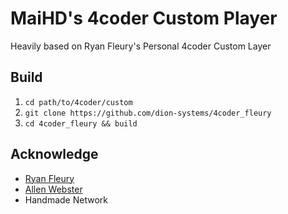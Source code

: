# MaiHD's 4coder Custom Player
Heavily based on Ryan Fleury's Personal 4coder Custom Layer

## Build
1. `cd path/to/4coder/custom`
2. `git clone https://github.com/dion-systems/4coder_fleury`
3. `cd 4coder_fleury && build`

## Acknowledge 
- [Ryan Fleury](https://www.rfleury.com/)
- [Allen Webster](https://github.com/4th-dimention)
- Handmade Network

